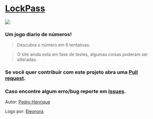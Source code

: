 # [LockPass](https://www.lockpass.xyz)
![](https://i.ibb.co/HFC9dy3/Logo-Lock-Pass.png)
### Um jogo diario de números!

>Descubra o número em 6 tentativas.

>O site ainda está em fase de testes, algumas coisas poderam ser alteradas.

### Se você quer contribuir com este projeto abra uma [Pull request](https://github.com/LockPassXYZ/lockpass/pulls).
### Caso encontre algum erro/bug reporte em [Issues](https://github.com/SuperCalculadora/supercalculadora.github.io/issues).
Autor: [Pedro Henrique](https://www.instagram.com/_xd_pedro)

Logo por: [Eleonora](https://www.instagram.com/llele.kkkj)
